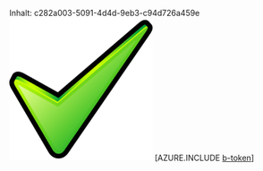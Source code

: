 Inhalt: c282a003-5091-4d4d-9eb3-c94d726a459e![Bild](a69bbded-1f01-4f8f-8ef1-3a8edb0ac297.png)
[AZURE.INCLUDE [b-token](bc0e4b0a-73f9-4728-afda-d1436bb5b35c.md)]
